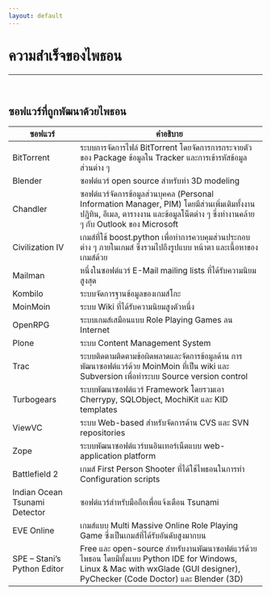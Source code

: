 ```yaml
---
layout: default
---
```


# ความสำเร็จของไพธอน

---

<br>

## ซอฟแวร์ที่ถูกพัฒนาด้วยไพธอน

ซอฟแวร์ | คำอธิบาย
-------|--------
BitTorrent | ระบบการจัดการไฟล์ BitTorrent โดยจัดการการกระจายตัวของ Package ข้อมูลใน Tracker และการเข้ารหัสข้อมูลส่วนต่าง ๆ
Blender | ซอฟต์แวร์ open source สำหรับทำ 3D modeling
Chandler | ซอฟต์แวร์จัดการข้อมูลส่วนบุคคล (Personal Information Manager, PIM) โดยมีส่วนเพิ่มเติมทั้งงานปฎิทิน, อีเมล, ตารางงาน และข้อมูลโน็ตต่าง ๆ ซึ่งทำงานคล้าย ๆ กับ Outlook ของ Microsoft
Civilization IV | เกมส์ที่ใช้ boost.python เพื่อทำการควบคุมส่วนประกอบต่าง ๆ ภายในเกมส์ ซึ่งรวมไปถึงรูปแบบ หน้าตา และเนื้อหาของเกมส์ด้วย
Mailman | หนึ่งในซอฟต์แวร์ E-Mail mailing lists ที่ได้รับความนิยมสูงสุด
Kombilo | ระบบจัดการฐานข้อมูลของเกมส์โกะ
MoinMoin | ระบบ Wiki ที่ได้รับความนิยมสูงตัวหนึ่ง
OpenRPG | ระบบเกมส์เสมือนแบบ Role Playing Games ลน Internet
Plone | ระบบ Content Management System
Trac | ระบบติดตามติดตามข้อผิดพลาดและจัดการข้อมูลด้าน การพัฒนาซอฟต์แวร์ด้วย MoinMoin ที่เป็น wiki และ Subversion เพื่อทำระบบ Source version control
Turbogears | ระบบพัฒนาซอฟต์แวร์ Framework โดยรวมเอา Cherrypy, SQLObject, MochiKit และ KID templates
ViewVC | ระบบ Web-based สำหรับจัดการด้าน CVS และ SVN repositories
Zope | ระบบพัฒนาซอฟต์แวร์บนอินเทอร์เน็ตแบบ web-application platform
Battlefield 2 | เกมส์ First Person Shooter ที่ได้ใช้ไพธอนในการทำ Configuration scripts
Indian Ocean Tsunami Detector | ซอฟต์แวร์สำหรับมือถือเพื่อแจ้งเตือน Tsunami
EVE Online | เกมส์แบบ Multi Massive Online Role Playing Game ซึ่งเป็นเกมส์ที่ได้รับอันดับสูงมากบน
SPE – Stani’s Python Editor | Free และ open-source สำหรับงานพัฒนาซอฟต์แวร์ด้วยไพธอน โดยมีทั้งแบบ Python IDE for Windows, Linux \& Mac with wxGlade (GUI designer), PyChecker (Code Doctor) และ Blender (3D)
